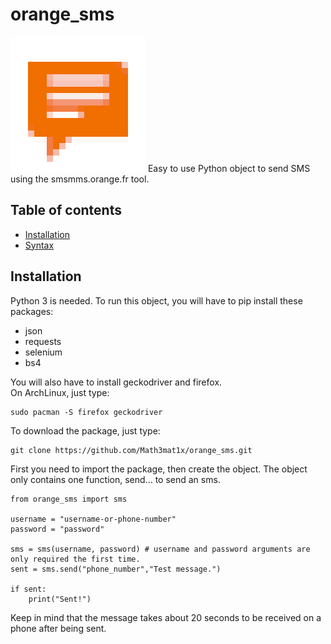 # orange_sms
![Logo](logo.png)
Easy to use Python object to send SMS using the smsmms.orange.fr tool.
## Table of contents
* [Installation](#installation)
* [Syntax](#syntax)
## Installation
Python 3 is needed.
To run this object, you will have to pip install these packages:
* json
* requests
* selenium
* bs4

You will also have to install geckodriver and firefox.  
On ArchLinux, just type:
```
sudo pacman -S firefox geckodriver
```
To download the package, just type:
```
git clone https://github.com/Math3mat1x/orange_sms.git
```
First you need to import the package, then create the object. The object only contains one function, send... to send an sms.
```
from orange_sms import sms

username = "username-or-phone-number"
password = "password"

sms = sms(username, password) # username and password arguments are only required the first time.
sent = sms.send("phone_number","Test message.")

if sent:
	print("Sent!")
```
Keep in mind that the message takes about 20 seconds to be received on a phone after being sent.
